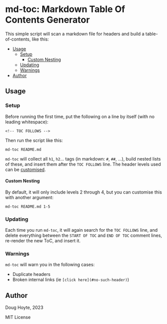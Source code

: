 # md-toc: Markdown Table Of Contents Generator

This simple script will scan a markdown file for headers and build a table-of-contents, like this:

<!-- TOC FOLLOWS -->
<!-- START OF TOC -->
<!-- md-toc: https://github.com/hoytech/md-toc -->

* [Usage](#usage)
    * [Setup](#setup)
        * [Custom Nesting](#custom-nesting)
    * [Updating](#updating)
    * [Warnings](#warnings)
* [Author](#author)

<!-- END OF TOC -->

## Usage

### Setup

Before running the first time, put the following on a line by itself (with no leading whitespace):

    <!-- TOC FOLLOWS -->

Then run the script like this:

    md-toc README.md

`md-toc` will collect all `h1`, `h2`... tags (in markdown: `#`, `##`, ...), build nested lists of these, and insert them after the `TOC FOLLOWS` line. The header levels used can be [customised](#custom-nesting).

#### Custom Nesting

By default, it will only include levels 2 through 4, but you can customise this with another argument:

    md-toc README.md 1-5

### Updating

Each time you run `md-toc`, it will again search for the `TOC FOLLOWS` line, and delete everything between the `START OF TOC` and `END OF TOC` comment lines, re-render the new ToC, and insert it.

### Warnings

`md-toc` will warn you in the following cases:

* Duplicate headers
* Broken internal links (ie `[click here](#no-such-header)`)

## Author

Doug Hoyte, 2023

MIT License
